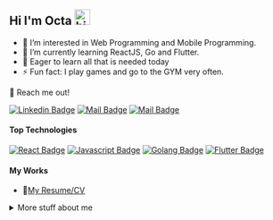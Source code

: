 ## Hi I'm Octa <img src="https://user-images.githubusercontent.com/1303154/88677602-1635ba80-d120-11ea-84d8-d263ba5fc3c0.gif" width="28px" height="28px" alt="hi">

- 👀 I’m interested in Web Programming and Mobile Programming.
- 🌱 I’m currently learning ReactJS, Go and Flutter.
- 📖 Eager to learn all that is needed today
- ⚡ Fun fact: I play games and go to the GYM very often.

📧 Reach me out!

[![Linkedin Badge](https://img.shields.io/badge/-Octaadsp-0e76a8?style=flat&labelColor=0e76a8&logo=linkedin&logoColor=white)](https://www.linkedin.com/in/octaadsp/) [![Mail Badge](https://img.shields.io/badge/-@octaadsp-e84393?style=flat&labelColor=e84393&logo=instagram&logoColor=white)](https://instagram.com/octaadsp) [![Mail Badge](https://img.shields.io/badge/-octaadsp-c0392b?style=flat&labelColor=c0392b&logo=gmail&logoColor=white)](mailto:octaadsp@gmail.com)

#### Top Technologies

<!-- TODO: Make technologies links takes you to repositories -->

[![React Badge](https://img.shields.io/badge/-React-61DBFB?style=for-the-badge&labelColor=black&logo=react&logoColor=61DBFB)](#) [![Javascript Badge](https://img.shields.io/badge/-Javascript-F0DB4F?style=for-the-badge&labelColor=black&logo=javascript&logoColor=F0DB4F)](#) [![Golang Badge](https://img.shields.io/badge/-Golang-19A7CE?style=for-the-badge&labelColor=black&logo=go&logoColor=19A7CE)](#) [![Flutter Badge](https://img.shields.io/badge/-Flutter-0A4D68?style=for-the-badge&labelColor=black&logo=flutter&logoColor=0A4D68)](#)



#### My Works
- 📎[My Resume/CV](https://github.com/ipenywis/ipenywis/blob/master/resumes/resume%20v1.0.pdf)

<details>
<summary>
  More stuff about me
</summary>

<br >

I like to learn new things to develop myself, especially those related to the world of technology


#### Coding Stats

<!--START_SECTION:waka-->

<!--END_SECTION:waka-->

#### Github Stats

![Ipenywis's github stats](https://github-readme-stats.vercel.app/api?username=ipenywis&count_private=true&theme=tokyonight&hide=contribs,prs)

</details>


[reactplaylist]: https://www.youtube.com/watch?v=KxXXEL-k47Y&list=PLvXDmnBbOF7RnYiZvDwl2Pzcs2kfi10wd
[vscodetutorial]: https://www.youtube.com/watch?v=Bkie2ai8qeE&t=8s
[htmltutorial]: https://www.youtube.com/watch?v=VK6MXVxOsws&t=27s
[javascripttutorial]: https://www.youtube.com/watch?v=D-LHKvmX37E